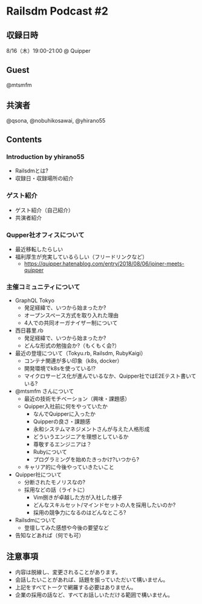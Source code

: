 # Railsdm Podcast \#2

## 収録日時

8/16（木）19:00-21:00 @ Quipper

## Guest

@mtsmfm

## 共演者

@qsona, @nobuhikosawai, @yhirano55

## Contents

### Introduction by yhirano55

* Railsdmとは?
* 収録日・収録場所の紹介

### ゲスト紹介

* ゲスト紹介（自己紹介）
* 共演者紹介

### Qupper社オフィスについて

* 最近移転したらしい
* 福利厚生が充実しているらしい（フリードリンクなど）
    * https://quipper.hatenablog.com/entry/2018/08/06/joiner-meets-quipper

### 主催コミュニティについて

* GraphQL Tokyo
    * 発足経緯で、いつから始まったか?
    * オープンスペース方式を取り入れた理由
    * 4人での共同オーガナイザー制について
* 西日暮里.rb
    * 発足経緯で、いつから始まったか?
    * どんな形式の勉強会か?（もくもく会?）
* 最近の登壇について（Tokyu.rb, Railsdm, RubyKaigi）
    * コンテナ関連が多い印象（k8s, docker）
    * 開発環境でk8sを使っている!?
    * マイクロサービス化が進んでいるなか、Quipper社ではE2Eテスト書いている?
* @mtsmfm さんについて
    * 最近の技術モチベーション（興味・課題感）
    * Quipper入社前に何をやっていたか
        * なんでQuipperに入ったか
        * Quipperの良さ・課題感
        * 永和システムマネジメントさんが与えた人格形成
        * どういうエンジニアを理想としているか
        * 尊敬するエンジニアは？
        * Rubyについて
        * プログラミングを始めたきっかけ?いつから?
    * キャリア的に今後やっていきたいこと
* Quipper社について
    * 分断されたモノリスなの?
    * 採用などの話（ライトに）
        * Vim捌きが卓越した方が入社した様子
        * どんなスキルセット/マインドセットの人を採用したいのか?
        * 採用の競争力になるのはどんなところ?
* Railsdmについて
    * 登壇してみた感想や今後の要望など
* 告知などあれば（何でも可）

## 注意事項

* 内容は脱線し、変更されることがあります。
* 会話したいことがあれば、話題を振っていただいて構いません。
* 上記をすべてトークで網羅する必要はありません。
* 企業の採用の話など、すべてお話しいただける範囲で構いません。
